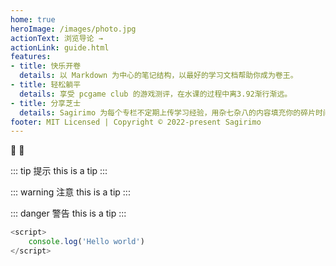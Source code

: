 ```yaml
---
home: true
heroImage: /images/photo.jpg
actionText: 浏览导论 →
actionLink: guide.html
features:
- title: 快乐开卷
  details: 以 Markdown 为中心的笔记结构，以最好的学习文档帮助你成为卷王。
- title: 轻松躺平
  details: 享受 pcgame club 的游戏测评，在水课的过程中离3.92渐行渐远。
- title: 分享芝士
  details: Sagirimo 为每个专栏不定期上传学习经验，用杂七杂八的内容填充你的碎片时间。
footer: MIT Licensed | Copyright © 2022-present Sagirimo
---
```


:tada: :100:

::: tip 提示
this is a tip
:::

::: warning 注意
this is a tip
:::

::: danger 警告
this is a tip
:::

``` js
<script>
	console.log('Hello world')
</script>
```